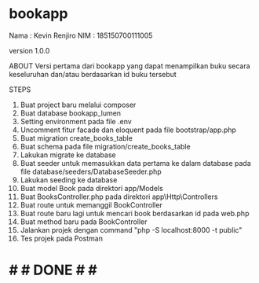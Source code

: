 # bookapp
 
Nama : Kevin Renjiro
NIM  : 185150700111005

version 1.0.0

ABOUT
Versi pertama dari bookapp yang dapat menampilkan buku secara keseluruhan dan/atau
berdasarkan id buku tersebut


STEPS 
1. Buat project baru melalui composer
2. Buat database bookapp_lumen
3. Setting environment pada file .env
4. Uncomment fitur facade dan eloquent pada file bootstrap/app.php
5. Buat migration create_books_table
6. Buat schema pada file migration/create_books_table
7. Lakukan migrate ke database
8. Buat seeder untuk memasukkan data pertama ke dalam database pada file database/seeders/DatabaseSeeder.php
9. Lakukan seeding ke database
10. Buat model Book pada direktori app/Models
11. Buat BooksController.php pada direktori app\Http\Controllers
12. Buat route untuk memanggil BookController
13. Buat route baru lagi untuk mencari book berdasarkan id pada web.php
14. Buat method baru pada BookController
15. Jalankan projek dengan command "php -S localhost:8000 -t public"
16. Tes projek pada Postman


# # # DONE # # #